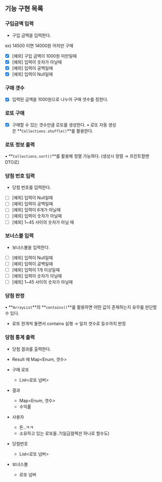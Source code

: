 ## 기능 구현 목록

### 구입금액 입력

- 구입 금액을 입력한다.

ex) 14500 이면 14000원 어치만 구매

- [x]  [예외] 구입 금액이 1000원 미만일때
- [x]  [예외] 입력이 숫자가 아닐때
- [x]  [예외] 입력이 공백일때
- [x]  [예외] 입력이 Null일때

### 구매 갯수
- [x] 입력된 금액을 1000원으로 나누어 구매 갯수를 정한다.

### 로또 구매
- [x] 구매할 수 있는 갯수만큼 로또를 생성한다.
• 로또 자동 생성은 **`Collections.shuffle()`**를 활용한다.

### 로또 정보 출력
• **`Collections.sort()`**를 활용해 정렬 가능하다. (생성시 정렬 → 프린트할땐 DTO로)

### 당첨 번호 입력

- 당첨 번호를 입력한다.
- [ ]  [예외] 입력이 Null일때
- [ ]  [예외] 입력이 공백일때
- [ ]  [예외] 입력이 6개가 아닐때
- [ ]  [예외] 입력이 숫자가 아닐때
- [ ]  [예외] 1~45 사이의 숫자가 아닐 때

### 보너스볼 입력

- 보너스볼을 입력한다.
- [ ]  [예외] 입력이 Null일때
- [ ]  [예외] 입력이 공백일때
- [ ]  [예외] 입력이 1개 이상일때
- [ ]  [예외] 입력이 숫자가 아닐때
- [ ]  [예외] 1~45 사이의 숫자가 아닐때

### 당첨 판정

• **`ArrayList`**의 **`contains()`**를 활용하면 어떤 값이 존재하는지 유무를 판단할 수 있다.

- 로또 한개씩 돌면서 contains 실행 → 일치 갯수로 등수까지 판정

### 당첨 통계 출력

- 당첨 결과를 출력한다.
- Result 에 Map<Enum, 갯수>

- 구매 로또
    - List<로또 넘버>
- 결과
    - Map<Enum, 갯수>
    - 수익률
- 사용자
    - 돈..ㅋㅋ
    - 소유하고 있는 로또들..?(일급컬렉션 하나로 할수도)
- 당첨번호
    - List<로또 넘버>
- 보너스볼
    - 로또 넘버